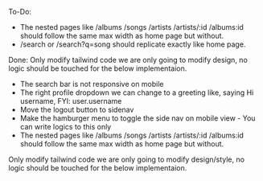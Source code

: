 To-Do:
- The nested pages like /albums /songs /artists /artists/:id /albums:id should follow the same max width as home page but without.
- /search or /search?q=song should replicate exactly like home page.


Done:
Only modify tailwind code we are only going to modify design, no logic should be touched for the below implementaion.
- The search bar is not responsive on mobile
- The right profile dropdown we can change to a greeting like, saying Hi username, FYI: user.username
- Move the logout button to sidenav
- Make the hamburger menu to toggle the side nav on mobile view - You can write logics to this only
- The nested pages like /albums /songs /artists /artists/:id /albums:id should follow the same max width as home page but without.

Only modify tailwind code we are only going to modify design/style, no logic should be touched for the below implementaion.
